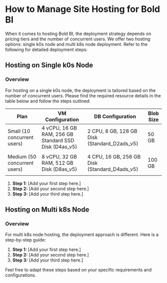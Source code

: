 # How to Manage Site Hosting for Bold BI

When it comes to hosting Bold BI, the deployment strategy depends on pricing tiers and the number of concurrent users. We offer two hosting options: single k0s node and multi k8s node deployment. Refer to the following for detailed deployment steps:

## Hosting on Single k0s Node

### Overview

For hosting on a single k0s node, the deployment is tailored based on the number of concurrent users. Please find the required resource details in the table below and follow the steps outlined:

| Plan                      | VM Configuration             | DB Configuration                  | Blob Size |
|---------------------------|------------------------------|-----------------------------------|-----------|
| Small (10 concurrent users)| 4 vCPU, 16 GB RAM, 256 GB Standard SSD Disk (D4as_v5) | 2 CPU, 8 GB, 128 GB Disk (Standard_D2ads_v5) | 50 GB      |
|                           |                              |                                   |           |
| Medium (50 concurrent users)| 8 vCPU, 32 GB RAM, 512 GB Disk (D8as_v5) | 4 CPU, 16 GB, 256 GB Disk (Standard_D4ads_v5) | 100 GB     |
|                           |                              |                                   |           |



1. **Step 1:** [Add your first step here.]
2. **Step 2:** [Add your second step here.]
3. **Step 3:** [Add your third step here.]

## Hosting on Multi k8s Node

### Overview

For multi k8s node hosting, the deployment approach is different. Here is a step-by-step guide:

1. **Step 1:** [Add your first step here.]
2. **Step 2:** [Add your second step here.]
3. **Step 3:** [Add your third step here.]

Feel free to adapt these steps based on your specific requirements and configurations.



